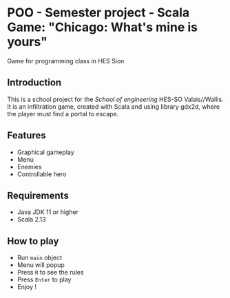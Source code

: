 # POO - Semester project - Scala Game: "Chicago: What's mine is yours"
Game for programming class in HES Sion

## Introduction
This is a school project for the _School of engineering_ HES-SO Valais//Wallis. It is an infiltration game, created with Scala and using library gdx2d, where the player must find a portal to escape. 

## Features
- Graphical gameplay
- Menu
- Enemies
- Controllable hero

## Requirements
- Java JDK 11 or higher
- Scala 2.13

## How to play
- Run `main` object
- Menu will popup
- Press `R` to see the rules
- Press `Enter` to play
- Enjoy !

